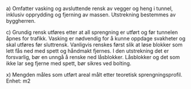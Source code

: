 a) Omfatter vasking og avsluttende rensk av vegger og heng i tunnel, inklusiv opprydding og fjerning av massen. Utstrekning bestemmes av byggherren.

c) Grundig rensk utføres etter at all sprengning er utført og før tunnelen åpnes for trafikk. Vasking er nødvendig for å kunne oppdage svakheter og skal utføres før sluttrensk.
Vanligvis renskes først slik at løse blokker som lett fås ned med spett og håndmakt fjernes. I den utstrekning det er forsvarlig, bør en unngå å renske ned låsblokker. Låsblokker og det som ikke lar seg fjerne med spett, bør sikres ved bolting.

x) Mengden måles som utført areal målt etter teoretisk sprengningsprofil. Enhet: m2

